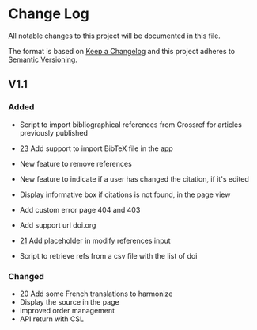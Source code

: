 # Change Log

All notable changes to this project will be documented in this file.

The format is based on [Keep a Changelog](https://keepachangelog.com/en/1.0.0/)
and this project adheres to [Semantic Versioning](https://semver.org/spec/v2.0.0.html).

<!-- 
## Unreleased
### Fixed
### Added
### Changed
### Deprecated
### Removed
### Security
-->

## V1.1

### Added
- Script to import bibliographical references from Crossref for articles previously published
- [23](https://github.com/CCSDForge/episciences-citations/issues/23) Add support to import BibTeX file in the app
- New feature to remove references
- New feature to indicate if a user has changed the citation, if it's edited
- Display informative box if citations is not found, in the page view

- Add custom error page 404 and 403
- Add support url doi.org
- [21](https://github.com/CCSDForge/episciences-citations/issues/21) Add placeholder in modify references input

- Script to retrieve refs from a csv file with the list of doi

### Changed
- [20](https://github.com/CCSDForge/episciences-citations/issues/20) Add some French translations to harmonize
- Display the source in the page 
- improved order management
- API return with CSL